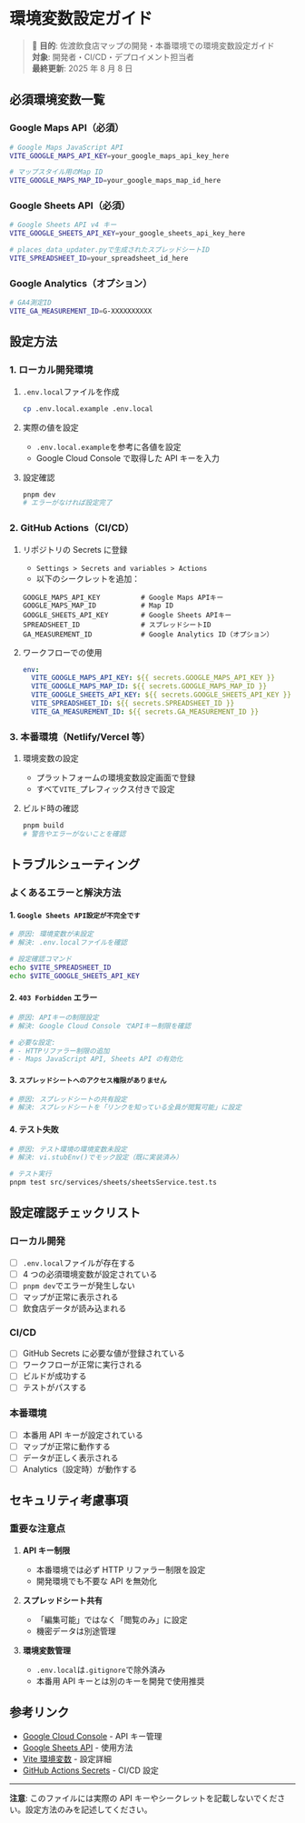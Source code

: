 # 環境変数設定ガイド

> 🎯 **目的**: 佐渡飲食店マップの開発・本番環境での環境変数設定ガイド  
> **対象**: 開発者・CI/CD・デプロイメント担当者  
> **最終更新**: 2025 年 8 月 8 日

## 必須環境変数一覧

### Google Maps API（必須）

```bash
# Google Maps JavaScript API
VITE_GOOGLE_MAPS_API_KEY=your_google_maps_api_key_here

# マップスタイル用のMap ID
VITE_GOOGLE_MAPS_MAP_ID=your_google_maps_map_id_here
```

### Google Sheets API（必須）

```bash
# Google Sheets API v4 キー
VITE_GOOGLE_SHEETS_API_KEY=your_google_sheets_api_key_here

# places_data_updater.pyで生成されたスプレッドシートID
VITE_SPREADSHEET_ID=your_spreadsheet_id_here
```

### Google Analytics（オプション）

```bash
# GA4測定ID
VITE_GA_MEASUREMENT_ID=G-XXXXXXXXXX
```

## 設定方法

### 1. ローカル開発環境

1. `.env.local`ファイルを作成

   ```bash
   cp .env.local.example .env.local
   ```

2. 実際の値を設定

   - `.env.local.example`を参考に各値を設定
   - Google Cloud Console で取得した API キーを入力

3. 設定確認

   ```bash
   pnpm dev
   # エラーがなければ設定完了
   ```

### 2. GitHub Actions（CI/CD）

1. リポジトリの Secrets に登録

   - `Settings > Secrets and variables > Actions`
   - 以下のシークレットを追加：

   ```text
   GOOGLE_MAPS_API_KEY          # Google Maps APIキー
   GOOGLE_MAPS_MAP_ID           # Map ID
   GOOGLE_SHEETS_API_KEY        # Google Sheets APIキー
   SPREADSHEET_ID               # スプレッドシートID
   GA_MEASUREMENT_ID            # Google Analytics ID（オプション）
   ```

2. ワークフローでの使用

   ```yaml
   env:
     VITE_GOOGLE_MAPS_API_KEY: ${{ secrets.GOOGLE_MAPS_API_KEY }}
     VITE_GOOGLE_MAPS_MAP_ID: ${{ secrets.GOOGLE_MAPS_MAP_ID }}
     VITE_GOOGLE_SHEETS_API_KEY: ${{ secrets.GOOGLE_SHEETS_API_KEY }}
     VITE_SPREADSHEET_ID: ${{ secrets.SPREADSHEET_ID }}
     VITE_GA_MEASUREMENT_ID: ${{ secrets.GA_MEASUREMENT_ID }}
   ```

### 3. 本番環境（Netlify/Vercel 等）

1. 環境変数の設定

   - プラットフォームの環境変数設定画面で登録
   - すべて`VITE_`プレフィックス付きで設定

2. ビルド時の確認

   ```bash
   pnpm build
   # 警告やエラーがないことを確認
   ```

## トラブルシューティング

### よくあるエラーと解決方法

#### 1. `Google Sheets API設定が不完全です`

```bash
# 原因: 環境変数が未設定
# 解決: .env.localファイルを確認

# 設定確認コマンド
echo $VITE_SPREADSHEET_ID
echo $VITE_GOOGLE_SHEETS_API_KEY
```

#### 2. `403 Forbidden` エラー

```bash
# 原因: APIキーの制限設定
# 解決: Google Cloud Console でAPIキー制限を確認

# 必要な設定:
# - HTTPリファラー制限の追加
# - Maps JavaScript API, Sheets API の有効化
```

#### 3. `スプレッドシートへのアクセス権限がありません`

```bash
# 原因: スプレッドシートの共有設定
# 解決: スプレッドシートを「リンクを知っている全員が閲覧可能」に設定
```

#### 4. テスト失敗

```bash
# 原因: テスト環境の環境変数未設定
# 解決: vi.stubEnv()でモック設定（既に実装済み）

# テスト実行
pnpm test src/services/sheets/sheetsService.test.ts
```

## 設定確認チェックリスト

### ローカル開発

- [ ] `.env.local`ファイルが存在する
- [ ] 4 つの必須環境変数が設定されている
- [ ] `pnpm dev`でエラーが発生しない
- [ ] マップが正常に表示される
- [ ] 飲食店データが読み込まれる

### CI/CD

- [ ] GitHub Secrets に必要な値が登録されている
- [ ] ワークフローが正常に実行される
- [ ] ビルドが成功する
- [ ] テストがパスする

### 本番環境

- [ ] 本番用 API キーが設定されている
- [ ] マップが正常に動作する
- [ ] データが正しく表示される
- [ ] Analytics（設定時）が動作する

## セキュリティ考慮事項

### 重要な注意点

1. **API キー制限**

   - 本番環境では必ず HTTP リファラー制限を設定
   - 開発環境でも不要な API を無効化

2. **スプレッドシート共有**

   - 「編集可能」ではなく「閲覧のみ」に設定
   - 機密データは別途管理

3. **環境変数管理**
   - `.env.local`は`.gitignore`で除外済み
   - 本番用 API キーとは別のキーを開発で使用推奨

## 参考リンク

- [Google Cloud Console](https://console.cloud.google.com/) - API キー管理
- [Google Sheets API](https://developers.google.com/sheets/api) - 使用方法
- [Vite 環境変数](https://vitejs.dev/guide/env-and-mode.html) - 設定詳細
- [GitHub Actions Secrets](https://docs.github.com/actions/security-guides/encrypted-secrets) - CI/CD 設定

---

**注意**: このファイルには実際の API キーやシークレットを記載しないでください。設定方法のみを記述してください。
